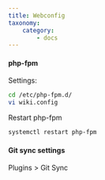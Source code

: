 ```yaml
---
title: Webconfig
taxonomy:
    category:
        - docs
---
```


#### php-fpm
Settings:

```bash
cd /etc/php-fpm.d/
vi wiki.config
```

Restart php-fpm

```bash
systemctl restart php-fpm
```

#### Git sync settings
Plugins > Git Sync